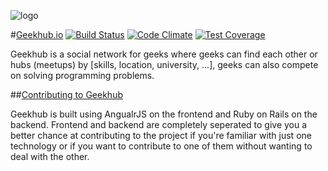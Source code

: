 ![logo](https://github.com/adham90/geekhub.io/blob/master/logo.jpg "geekhub.io")

<!-- ===Links=== -->
[Geekhub]: http://www.geekhub.io
<!-- =========== -->
#[Geekhub.io](http://www.geekhub.io) [![Build Status](https://travis-ci.org/adham90/geekhub.io.svg?branch=master)](https://travis-ci.org/adham90/geekhub.io) [![Code Climate](https://codeclimate.com/github/adham90/geekhub.io/badges/gpa.svg)](https://codeclimate.com/github/adham90/geekhub.io) [![Test Coverage](https://codeclimate.com/github/adham90/geekhub.io/badges/coverage.svg)](https://codeclimate.com/github/adham90/geekhub.io)

Geekhub is a social network for geeks where geeks can find each other or hubs (meetups) by [skills, location, university, ...], geeks can also compete on solving programming problems.

##[Contributing to Geekhub](https://github.com/adham90/geekhub.io/blob/master/CONTRIBUTING.md)

Geekhub is built using AngualrJS on the frontend and Ruby on Rails on the backend. Frontend and backend are completely seperated to give you a better chance at contributing to the project if you're familiar with just one technology or if you want to contribute to one of them without wanting to deal with the other.

